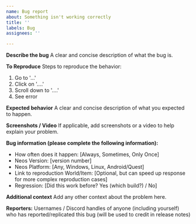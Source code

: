 ```yaml
---
name: Bug report
about: Something isn't working correctly
title: ''
labels: Bug
assignees: ''

---
```


**Describe the bug**
A clear and concise description of what the bug is.

**To Reproduce**
Steps to reproduce the behavior:
1. Go to '...'
2. Click on '....'
3. Scroll down to '....'
4. See error

**Expected behavior**
A clear and concise description of what you expected to happen.

**Screenshots / Video**
If applicable, add screenshots or a video to help explain your problem.

**Bug information (please complete the following information):**
 - How often does it happen: [Always, Sometimes, Only Once]
 - Neos Version: [version number]
 - Neos Platform: [Any, Windows, Linux, Android/Quest]
 - Link to reproduction World/Item: [Optional, but can speed up response for more complex reproduction cases]
 - Regression: [Did this work before? Yes (which build?) / No]

**Additional context**
Add any other context about the problem here.

**Reporters:**
Usernames / Discord handles of anyone (including yourself) who has reported/replicated this bug (will be used to credit in release notes)
